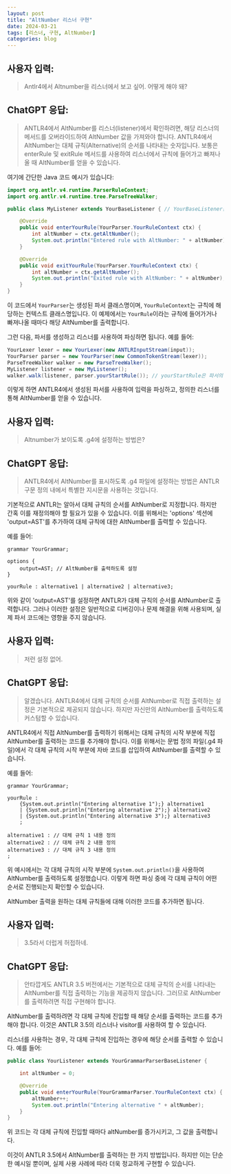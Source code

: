 ```yaml
---
layout: post
title: "AltNumber 리스너 구현"
date: 2024-03-21
tags: [리스너, 구현, AltNumber]
categories: blog
---
```


## 사용자 입력:
> Antlr4에서 Altnumber을 리스너에서 보고 싶어. 어떻게 해야 돼?

## ChatGPT 응답:
> ANTLR4에서 AltNumber를 리스너(listener)에서 확인하려면, 해당 리스너의 메서드를 오버라이드하여 AltNumber 값을 가져와야 합니다. ANTLR4에서 AltNumber는 대체 규칙(Alternative)의 순서를 나타내는 숫자입니다. 보통은 enterRule 및 exitRule 메서드를 사용하여 리스너에서 규칙에 들어가고 빠져나올 때 AltNumber를 얻을 수 있습니다.

여기에 간단한 Java 코드 예시가 있습니다:

```java
import org.antlr.v4.runtime.ParserRuleContext;
import org.antlr.v4.runtime.tree.ParseTreeWalker;

public class MyListener extends YourBaseListener { // YourBaseListener는 생성된 리스너 클래스명입니다.

    @Override
    public void enterYourRule(YourParser.YourRuleContext ctx) {
        int altNumber = ctx.getAltNumber();
        System.out.println("Entered rule with AltNumber: " + altNumber);
    }

    @Override
    public void exitYourRule(YourParser.YourRuleContext ctx) {
        int altNumber = ctx.getAltNumber();
        System.out.println("Exited rule with AltNumber: " + altNumber);
    }
}
```

이 코드에서 `YourParser`는 생성된 파서 클래스명이며, `YourRuleContext`는 규칙에 해당하는 컨텍스트 클래스명입니다. 이 예제에서는 `YourRule`이라는 규칙에 들어가거나 빠져나올 때마다 해당 AltNumber를 출력합니다.

그런 다음, 파서를 생성하고 리스너를 사용하여 파싱하면 됩니다. 예를 들어:

```java
YourLexer lexer = new YourLexer(new ANTLRInputStream(input));
YourParser parser = new YourParser(new CommonTokenStream(lexer));
ParseTreeWalker walker = new ParseTreeWalker();
MyListener listener = new MyListener();
walker.walk(listener, parser.yourStartRule()); // yourStartRule은 파서의 시작 규칙입니다.
```

이렇게 하면 ANTLR4에서 생성된 파서를 사용하여 입력을 파싱하고, 정의한 리스너를 통해 AltNumber를 얻을 수 있습니다.

## 사용자 입력:
> Altnumber가 보이도록 .g4에 설정하는 방법은?

## ChatGPT 응답:
> ANTLR4에서 AltNumber를 표시하도록 .g4 파일에 설정하는 방법은 ANTLR 구문 정의 내에서 특별한 지시문을 사용하는 것입니다. 

기본적으로 ANTLR는 알아서 대체 규칙의 순서를 AltNumber로 지정합니다. 하지만 간혹 이를 재정의해야 할 필요가 있을 수 있습니다. 이를 위해서는 'options' 섹션에 'output=AST'를 추가하여 대체 규칙에 대한 AltNumber를 출력할 수 있습니다.

예를 들어:

```antlr
grammar YourGrammar;

options {
    output=AST; // AltNumber를 출력하도록 설정
}

yourRule : alternative1 | alternative2 | alternative3;
```

위와 같이 'output=AST'를 설정하면 ANTLR가 대체 규칙의 순서를 AltNumber로 출력합니다. 그러나 이러한 설정은 일반적으로 디버깅이나 문제 해결을 위해 사용되며, 실제 파서 코드에는 영향을 주지 않습니다.

## 사용자 입력:
> 저런 설정 없어.

## ChatGPT 응답:
> 알겠습니다. ANTLR4에서 대체 규칙의 순서를 AltNumber로 직접 출력하는 설정은 기본적으로 제공되지 않습니다. 하지만 자신만의 AltNumber를 출력하도록 커스텀할 수 있습니다.

ANTLR4에서 직접 AltNumber를 출력하기 위해서는 대체 규칙의 시작 부분에 직접 AltNumber를 출력하는 코드를 추가해야 합니다. 이를 위해서는 문법 정의 파일(.g4 파일)에서 각 대체 규칙의 시작 부분에 자바 코드를 삽입하여 AltNumber를 출력할 수 있습니다.

예를 들어:

```antlr
grammar YourGrammar;

yourRule : 
    {System.out.println("Entering alternative 1");} alternative1
    | {System.out.println("Entering alternative 2");} alternative2
    | {System.out.println("Entering alternative 3");} alternative3
    ;

alternative1 : // 대체 규칙 1 내용 정의
alternative2 : // 대체 규칙 2 내용 정의
alternative3 : // 대체 규칙 3 내용 정의
;
```

위 예시에서는 각 대체 규칙의 시작 부분에 `System.out.println()`을 사용하여 AltNumber를 출력하도록 설정했습니다. 이렇게 하면 파싱 중에 각 대체 규칙이 어떤 순서로 진행되는지 확인할 수 있습니다. 

AltNumber 출력을 원하는 대체 규칙들에 대해 이러한 코드를 추가하면 됩니다.

## 사용자 입력:
> 3.5라서 더럽게 허접하네.

## ChatGPT 응답:
> 안타깝게도 ANTLR 3.5 버전에서는 기본적으로 대체 규칙의 순서를 나타내는 AltNumber를 직접 출력하는 기능을 제공하지 않습니다. 그러므로 AltNumber를 출력하려면 직접 구현해야 합니다. 

AltNumber를 출력하려면 각 대체 규칙에 진입할 때 해당 순서를 출력하는 코드를 추가해야 합니다. 이것은 ANTLR 3.5의 리스너나 visitor를 사용하여 할 수 있습니다.

리스너를 사용하는 경우, 각 대체 규칙에 진입하는 경우에 해당 순서를 출력할 수 있습니다. 예를 들어:

```java
public class YourListener extends YourGrammarParserBaseListener {

    int altNumber = 0;

    @Override
    public void enterYourRule(YourGrammarParser.YourRuleContext ctx) {
        altNumber++;
        System.out.println("Entering alternative " + altNumber);
    }
}
```

위 코드는 각 대체 규칙에 진입할 때마다 altNumber를 증가시키고, 그 값을 출력합니다.

이것이 ANTLR 3.5에서 AltNumber를 출력하는 한 가지 방법입니다. 하지만 이는 단순한 예시일 뿐이며, 실제 사용 사례에 따라 더욱 정교하게 구현할 수 있습니다.

